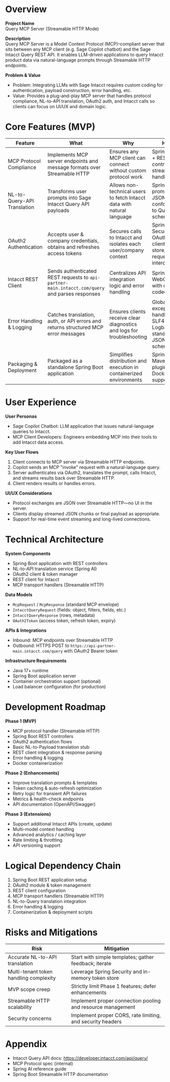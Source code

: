 # Overview  
**Project Name**  
Query MCP Server (Streamable HTTP Mode)  

**Description**  
Query MCP Server is a Model Context Protocol (MCP)–compliant server that sits between any MCP client (e.g. Sage Copilot chatbot) and the Sage Intacct Query REST API. It enables LLM-driven applications to query Intacct product data via natural-language prompts through Streamable HTTP endpoints.  

**Problem & Value**  
-  Problem: Integrating LLMs with Sage Intacct requires custom coding for authentication, payload construction, error handling, etc.  
-  Value: Provides a plug-and-play MCP server that handles protocol compliance, NL-to-API translation, OAuth2 auth, and Intacct calls so clients can focus on UI/UX and domain logic.  

# Core Features (MVP)  
| Feature                          | What                                                                                  | Why                                                                    | How                                                                           |
|----------------------------------|---------------------------------------------------------------------------------------|------------------------------------------------------------------------|-------------------------------------------------------------------------------|
| MCP Protocol Compliance          | Implements MCP server endpoints and message formats over Streamable HTTP             | Ensures any MCP client can connect without custom protocol work        | Spring Boot + REST controllers & streaming handlers                           |
| NL-to-Query-API Translation       | Transforms user prompts into Sage Intacct Query API payloads                          | Allows non-technical users to fetch Intacct data with natural language | Spring AI prompts → JSON conforming to Query API schema                       |
| OAuth2 Authentication            | Accepts user & company credentials, obtains and refreshes access tokens               | Secures calls to Intacct and isolates each user/company context         | Spring Security OAuth2 client, token store, request interceptors              |
| Intacct REST Client              | Sends authenticated REST requests to `api-partner-main.intacct.com/query` and parses responses | Centralizes API integration logic and error handling                   | Spring WebClient with custom codecs                                           |
| Error Handling & Logging         | Catches translation, auth, or API errors and returns structured MCP error messages   | Ensures clients receive clear diagnostics and logs for troubleshooting | Global exception handlers, SLF4J + Logback, standardized JSON error schema    |
| Packaging & Deployment           | Packaged as a standalone Spring Boot application                                     | Simplifies distribution and execution in containerized environments    | Spring Boot Maven plugin, Docker support                                      |

# User Experience  
**User Personas**  
-  Sage Copilot Chatbot: LLM application that issues natural-language queries to Intacct.  
-  MCP Client Developers: Engineers embedding MCP into their tools to add Intacct data access.  

**Key User Flows**  
1. Client connects to MCP server via Streamable HTTP endpoints.  
2. Copilot sends an MCP "invoke" request with a natural-language query.  
3. Server authenticates via OAuth2, translates the prompt, calls Intacct, and streams results back over Streamable HTTP.  
4. Client renders results or handles errors.  

**UI/UX Considerations**  
-  Protocol exchanges are JSON over Streamable HTTP—no UI in the server.  
-  Clients display streamed JSON chunks or final payload as appropriate.  
-  Support for real-time event streaming and long-lived connections.  

# Technical Architecture  
**System Components**  
-  Spring Boot application with REST controllers  
-  NL-to-API translation service (Spring AI)  
-  OAuth2 client & token manager  
-  REST client for Intacct  
-  MCP transport handlers (Streamable HTTP)  

**Data Models**  
-  `McpRequest` / `McpResponse` (standard MCP envelope)  
-  `IntacctQueryRequest` (fields: object, filters, fields, etc.)  
-  `IntacctQueryResponse` (rows, metadata)  
-  `OAuth2Token` (access token, refresh token, expiry)  

**APIs & Integrations**  
-  Inbound: MCP endpoints over Streamable HTTP  
-  Outbound: HTTPS POST to `https://api-partner-main.intacct.com/query` with OAuth2 Bearer token  

**Infrastructure Requirements**  
-  Java 17+ runtime  
-  Spring Boot application server  
-  Container orchestration support (optional)  
-  Load balancer configuration (for production)  

# Development Roadmap  
**Phase 1 (MVP)**  
-  MCP protocol handler (Streamable HTTP)  
-  Spring Boot REST controllers  
-  OAuth2 authentication flows  
-  Basic NL-to-Payload translation stub  
-  REST client integration & response parsing  
-  Error handling & logging  
-  Docker containerization  

**Phase 2 (Enhancements)**  
-  Improve translation prompts & templates  
-  Token caching & auto-refresh optimization  
-  Retry logic for transient API failures  
-  Metrics & health-check endpoints  
-  API documentation (OpenAPI/Swagger)  

**Phase 3 (Extensions)**  
-  Support additional Intacct APIs (create, update)  
-  Multi-model context handling  
-  Advanced analytics / caching layer  
-  Rate limiting & throttling  
-  API versioning support  

# Logical Dependency Chain  
1. Spring Boot REST application setup  
2. OAuth2 module & token management  
3. REST client configuration  
4. MCP transport handlers (Streamable HTTP)  
5. NL-to-Query translation integration  
6. Error handling & logging  
7. Containerization & deployment scripts  

# Risks and Mitigations  
| Risk                                    | Mitigation                                                       |
|-----------------------------------------|------------------------------------------------------------------|
| Accurate NL-to-API translation          | Start with simple templates; gather feedback; iterate            |
| Multi-tenant token handling complexity  | Leverage Spring Security and in-memory token store               |
| MVP scope creep                         | Strictly limit Phase 1 features; defer enhancements              |
| Streamable HTTP scalability             | Implement proper connection pooling and resource management      |
| Security concerns                       | Implement proper CORS, rate limiting, and security headers       |

# Appendix  
-  Intacct Query API docs: https://developer.intacct.com/api/query/  
-  MCP Protocol spec (internal)  
-  Spring AI reference guide  
-  Spring Boot Streamable HTTP documentation  
